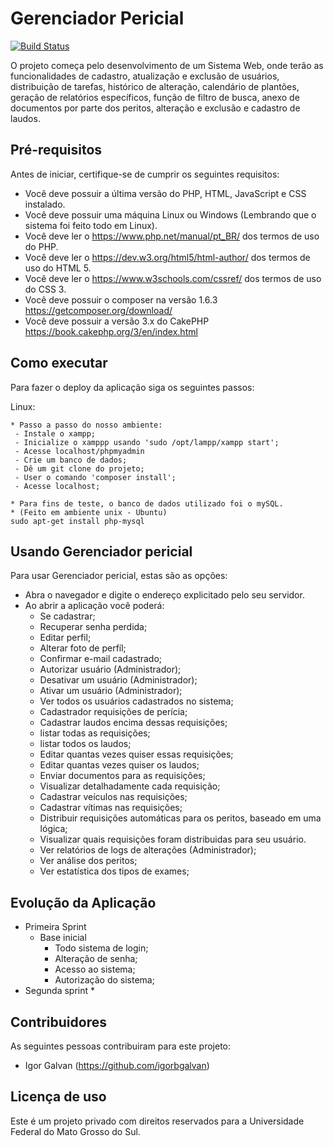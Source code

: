 
# Gerenciador Pericial

[![Build Status](https://img.shields.io/travis/cakephp/app/master.svg?style=flat-square)](https://travis-ci.org/cakephp/app)

O projeto começa pelo desenvolvimento de um Sistema Web, onde terão as funcionalidades de cadastro, atualização e exclusão de usuários, distribuição de tarefas, histórico de alteração, calendário de plantões, geração de relatórios específicos, função de filtro de busca, anexo de documentos por parte dos peritos, alteração e exclusão e cadastro de laudos.


## Pré-requisitos

Antes de iniciar, certifique-se de cumprir os seguintes requisitos:
<!--- Estes são alguns exemplos de requisitos. Adicione, duplique e remove como necessário --->
* Você deve possuir a última versão do PHP, HTML, JavaScript e CSS instalado.
* Você deve possuir uma máquina Linux ou Windows (Lembrando que o sistema foi feito todo em Linux).
* Você deve ler o https://www.php.net/manual/pt_BR/ dos termos de uso do PHP.
* Você deve ler o https://dev.w3.org/html5/html-author/ dos termos de uso do HTML 5.
* Você deve ler o https://www.w3schools.com/cssref/ dos termos de uso do CSS 3.
* Você deve possuir o composer na versão 1.6.3 https://getcomposer.org/download/
* Você deve possuir a versão 3.x do CakePHP https://book.cakephp.org/3/en/index.html

## Como executar

Para fazer o deploy da aplicação siga os seguintes passos:

Linux:
```
* Passo a passo do nosso ambiente:
 - Instale o xampp;
 - Inicialize o xamppp usando 'sudo /opt/lampp/xampp start';
 - Acesse localhost/phpmyadmin
 - Crie um banco de dados;
 - Dê um git clone do projeto;
 - User o comando 'composer install';
 - Acesse localhost;

* Para fins de teste, o banco de dados utilizado foi o mySQL.
* (Feito em ambiente unix - Ubuntu)
sudo apt-get install php-mysql
```

## Usando Gerenciador pericial

Para usar Gerenciador pericial, estas são as opções:
* Abra o navegador e digite o endereço explicitado pelo seu servidor.
* Ao abrir a aplicação você poderá:
  * Se cadastrar;
  * Recuperar senha perdida;
  * Editar perfil;
  * Alterar foto de perfíl;
  * Confirmar e-mail cadastrado;
  * Autorizar usuário (Administrador);
  * Desativar um usuário (Administrador);
  * Ativar um usuário (Administrador);
  * Ver todos os usuários cadastrados no sistema;
  * Cadastrador requisições de perícia;
  * Cadastrar laudos encima dessas requisições;
  * listar todas as requisições;
  * listar todos os laudos;
  * Editar quantas vezes quiser essas requisições;
  * Editar quantas vezes quiser os laudos;
  * Enviar documentos para as requisições;
  * Visualizar detalhadamente cada requisição;
  * Cadastrar veículos nas requisições;
  * Cadastrar vítimas nas requisições;
  * Distribuir requisições automáticas para os peritos, baseado em uma lógica;
  * Visualizar quais requisições foram distribuidas para seu usuário.
  * Ver relatórios de logs de alterações (Administrador);
  * Ver análise dos peritos;
  * Ver estatística dos tipos de exames;
 

## Evolução da Aplicação
* Primeira Sprint
    * Base inicial
        * Todo sistema de login;
        * Alteração de senha;
        * Acesso ao sistema;
        * Autorização do sistema;
* Segunda sprint
    *

## Contribuidores

As seguintes pessoas contribuiram para este projeto:

* Igor Galvan (https://github.com/igorbgalvan)

## Licença de uso

Este é um projeto privado com direitos reservados para a Universidade Federal do Mato Grosso do Sul.

